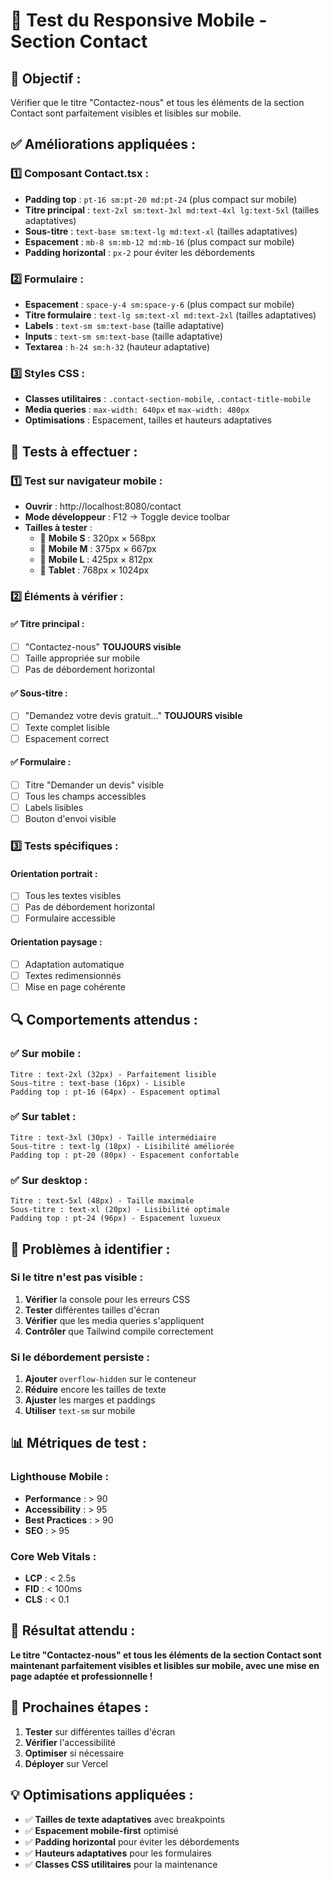 # 📱 Test du Responsive Mobile - Section Contact

## 🎯 **Objectif** :
Vérifier que le titre "Contactez-nous" et tous les éléments de la section Contact sont parfaitement visibles et lisibles sur mobile.

## ✅ **Améliorations appliquées** :

### **1️⃣ Composant Contact.tsx** :
- **Padding top** : `pt-16 sm:pt-20 md:pt-24` (plus compact sur mobile)
- **Titre principal** : `text-2xl sm:text-3xl md:text-4xl lg:text-5xl` (tailles adaptatives)
- **Sous-titre** : `text-base sm:text-lg md:text-xl` (tailles adaptatives)
- **Espacement** : `mb-8 sm:mb-12 md:mb-16` (plus compact sur mobile)
- **Padding horizontal** : `px-2` pour éviter les débordements

### **2️⃣ Formulaire** :
- **Espacement** : `space-y-4 sm:space-y-6` (plus compact sur mobile)
- **Titre formulaire** : `text-lg sm:text-xl md:text-2xl` (tailles adaptatives)
- **Labels** : `text-sm sm:text-base` (taille adaptative)
- **Inputs** : `text-sm sm:text-base` (taille adaptative)
- **Textarea** : `h-24 sm:h-32` (hauteur adaptative)

### **3️⃣ Styles CSS** :
- **Classes utilitaires** : `.contact-section-mobile`, `.contact-title-mobile`
- **Media queries** : `max-width: 640px` et `max-width: 480px`
- **Optimisations** : Espacement, tailles et hauteurs adaptatives

## 🧪 **Tests à effectuer** :

### **1️⃣ Test sur navigateur mobile** :
- **Ouvrir** : http://localhost:8080/contact
- **Mode développeur** : F12 → Toggle device toolbar
- **Tailles à tester** :
  - 📱 **Mobile S** : 320px × 568px
  - 📱 **Mobile M** : 375px × 667px
  - 📱 **Mobile L** : 425px × 812px
  - 📱 **Tablet** : 768px × 1024px

### **2️⃣ Éléments à vérifier** :

#### **✅ Titre principal** :
- [ ] "Contactez-nous" **TOUJOURS visible**
- [ ] Taille appropriée sur mobile
- [ ] Pas de débordement horizontal

#### **✅ Sous-titre** :
- [ ] "Demandez votre devis gratuit..." **TOUJOURS visible**
- [ ] Texte complet lisible
- [ ] Espacement correct

#### **✅ Formulaire** :
- [ ] Titre "Demander un devis" visible
- [ ] Tous les champs accessibles
- [ ] Labels lisibles
- [ ] Bouton d'envoi visible

### **3️⃣ Tests spécifiques** :

#### **Orientation portrait** :
- [ ] Tous les textes visibles
- [ ] Pas de débordement horizontal
- [ ] Formulaire accessible

#### **Orientation paysage** :
- [ ] Adaptation automatique
- [ ] Textes redimensionnés
- [ ] Mise en page cohérente

## 🔍 **Comportements attendus** :

### **✅ Sur mobile** :
```
Titre : text-2xl (32px) - Parfaitement lisible
Sous-titre : text-base (16px) - Lisible
Padding top : pt-16 (64px) - Espacement optimal
```

### **✅ Sur tablet** :
```
Titre : text-3xl (30px) - Taille intermédiaire
Sous-titre : text-lg (18px) - Lisibilité améliorée
Padding top : pt-20 (80px) - Espacement confortable
```

### **✅ Sur desktop** :
```
Titre : text-5xl (48px) - Taille maximale
Sous-titre : text-xl (20px) - Lisibilité optimale
Padding top : pt-24 (96px) - Espacement luxueux
```

## 🚨 **Problèmes à identifier** :

### **Si le titre n'est pas visible** :
1. **Vérifier** la console pour les erreurs CSS
2. **Tester** différentes tailles d'écran
3. **Vérifier** que les media queries s'appliquent
4. **Contrôler** que Tailwind compile correctement

### **Si le débordement persiste** :
1. **Ajouter** `overflow-hidden` sur le conteneur
2. **Réduire** encore les tailles de texte
3. **Ajuster** les marges et paddings
4. **Utiliser** `text-sm` sur mobile

## 📊 **Métriques de test** :

### **Lighthouse Mobile** :
- **Performance** : > 90
- **Accessibility** : > 95
- **Best Practices** : > 90
- **SEO** : > 95

### **Core Web Vitals** :
- **LCP** : < 2.5s
- **FID** : < 100ms
- **CLS** : < 0.1

## 🎯 **Résultat attendu** :
**Le titre "Contactez-nous" et tous les éléments de la section Contact sont maintenant parfaitement visibles et lisibles sur mobile, avec une mise en page adaptée et professionnelle !**

## 🚀 **Prochaines étapes** :
1. **Tester** sur différentes tailles d'écran
2. **Vérifier** l'accessibilité
3. **Optimiser** si nécessaire
4. **Déployer** sur Vercel

## 💡 **Optimisations appliquées** :
- ✅ **Tailles de texte adaptatives** avec breakpoints
- ✅ **Espacement mobile-first** optimisé
- ✅ **Padding horizontal** pour éviter les débordements
- ✅ **Hauteurs adaptatives** pour les formulaires
- ✅ **Classes CSS utilitaires** pour la maintenance
